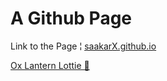# A Github Page

Link to the Page ¦ [saakarX.github.io](https://saakarx.github.io/)

[Ox Lantern Lottie 🐂](https://lottiefiles.com/48401-ox-lantern-zodiac-lunar-new-year-2021)
